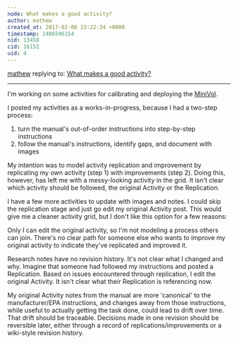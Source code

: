 ```yaml
---
node: What makes a good activity?
author: mathew
created_at: 2017-02-08 23:22:34 +0000
timestamp: 1486596154
nid: 13458
cid: 16152
uid: 4
---
```




[mathew](../profile/mathew) replying to: [What makes a good activity?](../notes/warren/09-17-2016/what-makes-a-good-activity)

----
I'm working on some activities for calibrating and deploying the [MiniVol](https://publiclab.org/wiki/minivol#how+is+the+MiniVol+used?).

I posted my activities as a works-in-progress, because I had a two-step process:

1. turn the manual's out-of-order instructions into step-by-step instructions
2. follow the manual's instructions, identify gaps, and document with images

My intention was to model activity replication and improvement by replicating my own activity (step 1) with improvements (step 2).  Doing this, however, has left me with a messy-looking activity in the grid. It isn't clear which activity should be followed, the original Activity or the Replication. 

I have a few more activities to update with images and notes.  I could skip the replication stage and just go edit my original Activity post.  This would give me a cleaner activity grid, but I don't like this option for a few reasons:

Only I can edit the original activity, so I'm not modeling a process others can join. There's no clear path for someone else who wants to improve my original activity to indicate they've replicated and improved it.

Research notes have no revision history.  It's not clear what I changed and why. Imagine that someone had followed my instructions and posted a Replication.  Based on issues encountered through replication, I edit the original Activity.  It isn't clear what their Replication is referencing now. 

My original Activity notes from the manual are more 'canonical' to the manufacturer/EPA instructions, and changes away from those instructions, while useful to actually getting the task done, could lead to drift over time.  That drift should be traceable. Decisions made in one revision should be reversible later, either through a record of replications/improvements or a wiki-style revision history. 